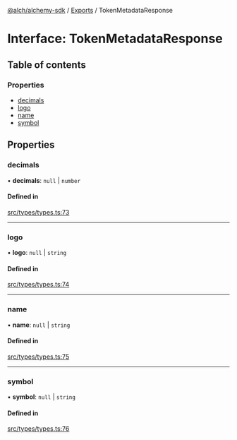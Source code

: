 [@alch/alchemy-sdk](../README.md) / [Exports](../modules.md) / TokenMetadataResponse

# Interface: TokenMetadataResponse

## Table of contents

### Properties

- [decimals](TokenMetadataResponse.md#decimals)
- [logo](TokenMetadataResponse.md#logo)
- [name](TokenMetadataResponse.md#name)
- [symbol](TokenMetadataResponse.md#symbol)

## Properties

### decimals

• **decimals**: ``null`` \| `number`

#### Defined in

[src/types/types.ts:73](https://github.com/alchemyplatform/alchemy-sdk-js/blob/598aca2/src/types/types.ts#L73)

___

### logo

• **logo**: ``null`` \| `string`

#### Defined in

[src/types/types.ts:74](https://github.com/alchemyplatform/alchemy-sdk-js/blob/598aca2/src/types/types.ts#L74)

___

### name

• **name**: ``null`` \| `string`

#### Defined in

[src/types/types.ts:75](https://github.com/alchemyplatform/alchemy-sdk-js/blob/598aca2/src/types/types.ts#L75)

___

### symbol

• **symbol**: ``null`` \| `string`

#### Defined in

[src/types/types.ts:76](https://github.com/alchemyplatform/alchemy-sdk-js/blob/598aca2/src/types/types.ts#L76)
